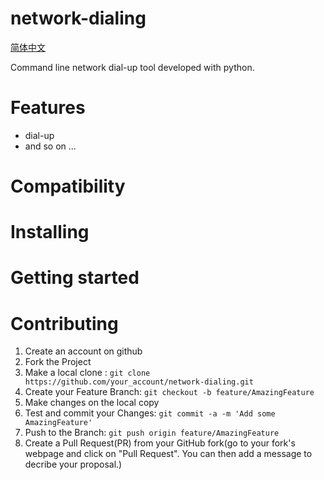 # network-dialing

[简体中文](README_zh-CN.md)

Command line network dial-up tool developed with python.

# Features

* dial-up
* and so on ...

# Compatibility


# Installing


# Getting started


# Contributing

1. Create an account on github
2. Fork the Project
3. Make a local clone : `git clone https://github.com/your_account/network-dialing.git`
4. Create your Feature Branch: `git checkout -b feature/AmazingFeature`
5. Make changes on the local copy
6. Test and commit your Changes: `git commit -a -m 'Add some AmazingFeature'`
7. Push to the Branch: `git push origin feature/AmazingFeature`
8. Create a Pull Request(PR) from your GitHub fork(go to your fork's webpage and click on "Pull Request". You can then add a message to decribe your proposal.)
